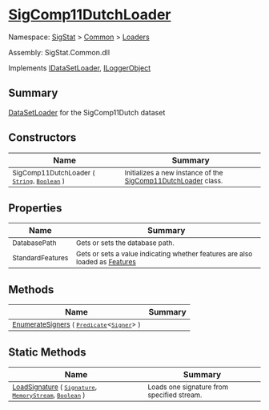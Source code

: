 # [SigComp11DutchLoader](./SigComp11DutchLoader.md)

Namespace: [SigStat]() > [Common](./../README.md) > [Loaders](./README.md)

Assembly: SigStat.Common.dll

Implements [IDataSetLoader](./IDataSetLoader.md), [ILoggerObject](./../ILoggerObject.md)

## Summary
[DataSetLoader](https://github.com/hargitomi97/sigstat/blob/master/docs/md/SigStat/Common/Loaders/DataSetLoader.md) for the SigComp11Dutch dataset

## Constructors

| Name | Summary | 
| --- | --- | 
| <sub>SigComp11DutchLoader ( [`String`](https://docs.microsoft.com/en-us/dotnet/api/System.String), [`Boolean`](https://docs.microsoft.com/en-us/dotnet/api/System.Boolean) )</sub><!--aaaaaaaaaaaaaaaaaaaaaaaaaaaaaaaaaaaaaaaaaaaaaaaaaaaaaaaaaaa-->| <sub>Initializes a new instance of the [SigComp11DutchLoader](https://github.com/hargitomi97/sigstat/blob/master/docs/md/SigStat/Common/Loaders/SigComp11DutchLoader.md) class.</sub>| <br>


## Properties

| Name | Summary | 
| --- | --- | 
| <sub>DatabasePath</sub><!--aaaaaaaaaaaaaaaaaaaaaaaaaaaaaaaaaaaaaaaaaaaaaaaaaaaaaaaaaaa-->| <sub>Gets or sets the database path.</sub>| <br>
| <sub>StandardFeatures</sub><!--aaaaaaaaaaaaaaaaaaaaaaaaaaaaaaaaaaaaaaaaaaaaaaaaaaaaaaaaaaa-->| <sub>Gets or sets a value indicating whether features are also loaded as [Features](https://github.com/hargitomi97/sigstat/blob/master/docs/md/SigStat/Common/Features.md)</sub>| <br>


## Methods

| Name | Summary | 
| --- | --- | 
| <sub>[EnumerateSigners](./Methods/SigComp11DutchLoader-100663950.md) ( [`Predicate`](https://docs.microsoft.com/en-us/dotnet/api/System.Predicate-1)\<[`Signer`](./../Signer.md)> )</sub><!--aaaaaaaaaaaaaaaaaaaaaaaaaaaaaaaaaaaaaaaaaaaaaaaaaaaaaaaaaaa-->| <sub></sub>| <br>


## Static Methods

| Name | Summary | 
| --- | --- | 
| <sub>[LoadSignature](./Methods/SigComp11DutchLoader-100663951.md) ( [`Signature`](./../Signature.md), [`MemoryStream`](https://docs.microsoft.com/en-us/dotnet/api/System.IO.MemoryStream), [`Boolean`](https://docs.microsoft.com/en-us/dotnet/api/System.Boolean) )</sub><!--aaaaaaaaaaaaaaaaaaaaaaaaaaaaaaaaaaaaaaaaaaaaaaaaaaaaaaaaaaa-->| <sub>Loads one signature from specified stream.</sub>| <br>


